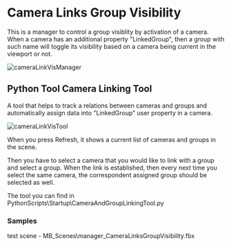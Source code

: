 # Camera Links Group Visibility

This is a manager to control a group visiblity by activation of a camera. When a camera has an additional property "LinkedGroup", then a group with such name will toggle its visibility based on a camera being current in the viewport or not.

![cameraLinkVisManager](../../Plugins/cameraLinkVis\_manager.jpg)

## Python Tool Camera Linking Tool

A tool that helps to track a relations between cameras and groups and automatically assign data into "LinkedGroup" user property in a camera.

![cameraLinkVisTool](../../Plugins/cameraLinkVis\_tool.jpg)

When you press Refresh, it shows a current list of cameras and groups in the scene.

Then you have to select a camera that you would like to link with a group and select a group. When the link is established, then every next time you select the same camera, the correspondent assigned group should be selected as well.

The tool you can find in PythonScripts\Startup\CameraAndGroupLinkingTool.py

### Samples

test scene - MB\_Scenes\manager\_CameraLinksGroupVisibility.fbx
